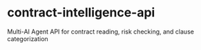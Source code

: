 # contract-intelligence-api
Multi-AI Agent API for contract reading, risk checking, and clause categorization
